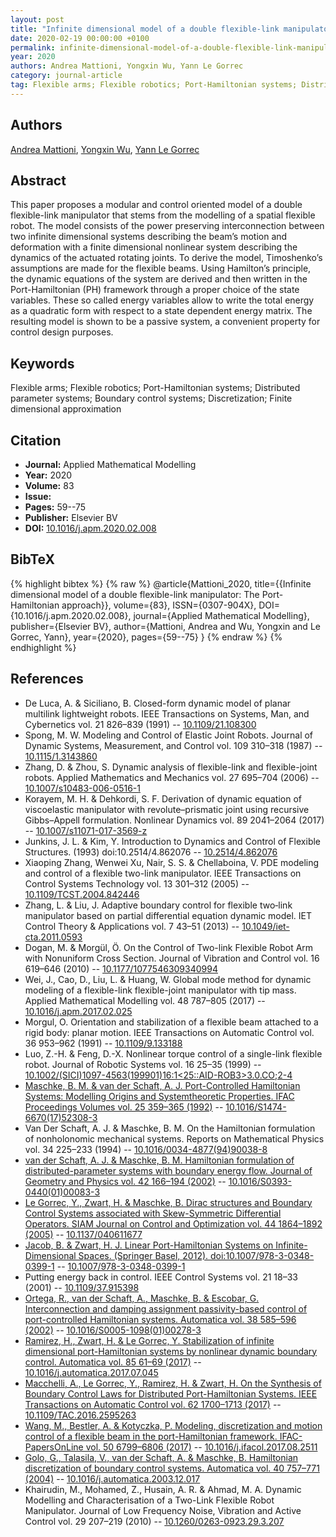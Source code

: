 ```yaml
---
layout: post
title: "Infinite dimensional model of a double flexible-link manipulator: The Port-Hamiltonian approach"
date: 2020-02-19 00:00:00 +0100
permalink: infinite-dimensional-model-of-a-double-flexible-link-manipulator-the-port-hamiltonian-approach
year: 2020
authors: Andrea Mattioni, Yongxin Wu, Yann Le Gorrec
category: journal-article
tag: Flexible arms; Flexible robotics; Port-Hamiltonian systems; Distributed parameter systems; Boundary control systems; Discretization; Finite dimensional approximation
---
```

 
## Authors
[Andrea Mattioni](authors/andrea-mattioni), [Yongxin Wu](authors/yongxin-wu), [Yann Le Gorrec](authors/yann-le-gorrec)
 
## Abstract
This paper proposes a modular and control oriented model of a double flexible-link manipulator that stems from the modelling of a spatial flexible robot. The model consists of the power preserving interconnection between two infinite dimensional systems describing the beam’s motion and deformation with a finite dimensional nonlinear system describing the dynamics of the actuated rotating joints. To derive the model, Timoshenko’s assumptions are made for the flexible beams. Using Hamilton’s principle, the dynamic equations of the system are derived and then written in the Port-Hamiltonian (PH) framework through a proper choice of the state variables. These so called energy variables allow to write the total energy as a quadratic form with respect to a state dependent energy matrix. The resulting model is shown to be a passive system, a convenient property for control design purposes.
 
## Keywords
Flexible arms; Flexible robotics; Port-Hamiltonian systems; Distributed parameter systems; Boundary control systems; Discretization; Finite dimensional approximation
 
## Citation
- **Journal:** Applied Mathematical Modelling
- **Year:** 2020
- **Volume:** 83
- **Issue:** 
- **Pages:** 59--75
- **Publisher:** Elsevier BV
- **DOI:** [10.1016/j.apm.2020.02.008](https://doi.org/10.1016/j.apm.2020.02.008)
 
## BibTeX
{% highlight bibtex %}
{% raw %}
@article{Mattioni_2020,
  title={{Infinite dimensional model of a double flexible-link manipulator: The Port-Hamiltonian approach}},
  volume={83},
  ISSN={0307-904X},
  DOI={10.1016/j.apm.2020.02.008},
  journal={Applied Mathematical Modelling},
  publisher={Elsevier BV},
  author={Mattioni, Andrea and Wu, Yongxin and Le Gorrec, Yann},
  year={2020},
  pages={59--75}
}
{% endraw %}
{% endhighlight %}
 
## References
- De Luca, A. & Siciliano, B. Closed-form dynamic model of planar multilink lightweight robots. IEEE Transactions on Systems, Man, and Cybernetics vol. 21 826–839 (1991) -- [10.1109/21.108300](https://doi.org/10.1109/21.108300)
- Spong, M. W. Modeling and Control of Elastic Joint Robots. Journal of Dynamic Systems, Measurement, and Control vol. 109 310–318 (1987) -- [10.1115/1.3143860](https://doi.org/10.1115/1.3143860)
- Zhang, D. & Zhou, S. Dynamic analysis of flexible-link and flexible-joint robots. Applied Mathematics and Mechanics vol. 27 695–704 (2006) -- [10.1007/s10483-006-0516-1](https://doi.org/10.1007/s10483-006-0516-1)
- Korayem, M. H. & Dehkordi, S. F. Derivation of dynamic equation of viscoelastic manipulator with revolute–prismatic joint using recursive Gibbs–Appell formulation. Nonlinear Dynamics vol. 89 2041–2064 (2017) -- [10.1007/s11071-017-3569-z](https://doi.org/10.1007/s11071-017-3569-z)
- Junkins, J. L. & Kim, Y. Introduction to Dynamics and Control of Flexible Structures. (1993) doi:10.2514/4.862076 -- [10.2514/4.862076](https://doi.org/10.2514/4.862076)
- Xiaoping Zhang, Wenwei Xu, Nair, S. S. & Chellaboina, V. PDE modeling and control of a flexible two-link manipulator. IEEE Transactions on Control Systems Technology vol. 13 301–312 (2005) -- [10.1109/TCST.2004.842446](https://doi.org/10.1109/TCST.2004.842446)
- Zhang, L. & Liu, J. Adaptive boundary control for flexible two‐link manipulator based on partial differential equation dynamic model. IET Control Theory &amp; Applications vol. 7 43–51 (2013) -- [10.1049/iet-cta.2011.0593](https://doi.org/10.1049/iet-cta.2011.0593)
- Dogan, M. & Morgül, Ö. On the Control of Two-link Flexible Robot Arm with Nonuniform Cross Section. Journal of Vibration and Control vol. 16 619–646 (2010) -- [10.1177/1077546309340994](https://doi.org/10.1177/1077546309340994)
- Wei, J., Cao, D., Liu, L. & Huang, W. Global mode method for dynamic modeling of a flexible-link flexible-joint manipulator with tip mass. Applied Mathematical Modelling vol. 48 787–805 (2017) -- [10.1016/j.apm.2017.02.025](https://doi.org/10.1016/j.apm.2017.02.025)
- Morgul, O. Orientation and stabilization of a flexible beam attached to a rigid body: planar motion. IEEE Transactions on Automatic Control vol. 36 953–962 (1991) -- [10.1109/9.133188](https://doi.org/10.1109/9.133188)
- Luo, Z.-H. & Feng, D.-X. Nonlinear torque control of a single-link flexible robot. Journal of Robotic Systems vol. 16 25–35 (1999) -- [10.1002/(SICI)1097-4563(199901)16:1<25::AID-ROB3>3.0.CO;2-4](https://doi.org/10.1002/(SICI)1097-4563(199901)16:1<25::AID-ROB3>3.0.CO;2-4)
- [Maschke, B. M. & van der Schaft, A. J. Port-Controlled Hamiltonian Systems: Modelling Origins and Systemtheoretic Properties. IFAC Proceedings Volumes vol. 25 359–365 (1992)](port-controlled-hamiltonian-systems-modelling-origins-and-systemtheoretic-properties-92) -- [10.1016/S1474-6670(17)52308-3](https://doi.org/10.1016/S1474-6670(17)52308-3)
- Van Der Schaft, A. J. & Maschke, B. M. On the Hamiltonian formulation of nonholonomic mechanical systems. Reports on Mathematical Physics vol. 34 225–233 (1994) -- [10.1016/0034-4877(94)90038-8](https://doi.org/10.1016/0034-4877(94)90038-8)
- [van der Schaft, A. J. & Maschke, B. M. Hamiltonian formulation of distributed-parameter systems with boundary energy flow. Journal of Geometry and Physics vol. 42 166–194 (2002)](hamiltonian-formulation-of-distributed-parameter-systems-with-boundary-energy-flow) -- [10.1016/S0393-0440(01)00083-3](https://doi.org/10.1016/S0393-0440(01)00083-3)
- [Le Gorrec, Y., Zwart, H. & Maschke, B. Dirac structures and Boundary Control Systems associated with Skew-Symmetric Differential Operators. SIAM Journal on Control and Optimization vol. 44 1864–1892 (2005)](dirac-structures-and-boundary-control-systems-associated-with-skew-symmetric-differential-operators) -- [10.1137/040611677](https://doi.org/10.1137/040611677)
- [Jacob, B. & Zwart, H. J. Linear Port-Hamiltonian Systems on Infinite-Dimensional Spaces. (Springer Basel, 2012). doi:10.1007/978-3-0348-0399-1](linear-port-hamiltonian-systems-on-infinite-dimensional-spaces) -- [10.1007/978-3-0348-0399-1](https://doi.org/10.1007/978-3-0348-0399-1)
- Putting energy back in control. IEEE Control Systems vol. 21 18–33 (2001) -- [10.1109/37.915398](https://doi.org/10.1109/37.915398)
- [Ortega, R., van der Schaft, A., Maschke, B. & Escobar, G. Interconnection and damping assignment passivity-based control of port-controlled Hamiltonian systems. Automatica vol. 38 585–596 (2002)](interconnection-and-damping-assignment-passivity-based-control-of-port-controlled-hamiltonian-systems) -- [10.1016/S0005-1098(01)00278-3](https://doi.org/10.1016/S0005-1098(01)00278-3)
- [Ramirez, H., Zwart, H. & Le Gorrec, Y. Stabilization of infinite dimensional port-Hamiltonian systems by nonlinear dynamic boundary control. Automatica vol. 85 61–69 (2017)](stabilization-of-infinite-dimensional-port-hamiltonian-systems-by-nonlinear-dynamic-boundary-control) -- [10.1016/j.automatica.2017.07.045](https://doi.org/10.1016/j.automatica.2017.07.045)
- [Macchelli, A., Le Gorrec, Y., Ramirez, H. & Zwart, H. On the Synthesis of Boundary Control Laws for Distributed Port-Hamiltonian Systems. IEEE Transactions on Automatic Control vol. 62 1700–1713 (2017)](on-the-synthesis-of-boundary-control-laws-for-distributed-port-hamiltonian-systems) -- [10.1109/TAC.2016.2595263](https://doi.org/10.1109/TAC.2016.2595263)
- [Wang, M., Bestler, A. & Kotyczka, P. Modeling, discretization and motion control of a flexible beam in the port-Hamiltonian framework. IFAC-PapersOnLine vol. 50 6799–6806 (2017)](modeling-discretization-and-motion-control-of-a-flexible-beam-in-the-port-hamiltonian-framework) -- [10.1016/j.ifacol.2017.08.2511](https://doi.org/10.1016/j.ifacol.2017.08.2511)
- [Golo, G., Talasila, V., van der Schaft, A. & Maschke, B. Hamiltonian discretization of boundary control systems. Automatica vol. 40 757–771 (2004)](hamiltonian-discretization-of-boundary-control-systems) -- [10.1016/j.automatica.2003.12.017](https://doi.org/10.1016/j.automatica.2003.12.017)
- Khairudin, M., Mohamed, Z., Husain, A. R. & Ahmad, M. A. Dynamic Modelling and Characterisation of a Two-Link Flexible Robot Manipulator. Journal of Low Frequency Noise, Vibration and Active Control vol. 29 207–219 (2010) -- [10.1260/0263-0923.29.3.207](https://doi.org/10.1260/0263-0923.29.3.207)

